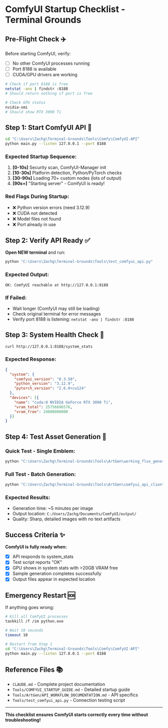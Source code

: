 # ComfyUI Startup Checklist - Terminal Grounds

## Pre-Flight Check ✈️

Before starting ComfyUI, verify:
- [ ] No other ComfyUI processes running
- [ ] Port 8188 is available
- [ ] CUDA/GPU drivers are working

```bash
# Check if port 8188 is free
netstat -ano | findstr :8188
# Should return nothing if port is free

# Check GPU status  
nvidia-smi
# Should show RTX 3090 Ti
```

## Step 1: Start ComfyUI API 🚀

```bash
cd "C:\Users\Zachg\Terminal-Grounds\Tools\Comfy\ComfyUI-API"
python main.py --listen 127.0.0.1 --port 8188
```

### Expected Startup Sequence:
1. **[0-10s]** Security scan, ComfyUI-Manager init
2. **[10-30s]** Platform detection, Python/PyTorch checks  
3. **[30-90s]** Loading 70+ custom nodes (lots of output)
4. **[90s+]** "Starting server" - ComfyUI is ready!

### Red Flags During Startup:
- ❌ Python version errors (need 3.12.9)
- ❌ CUDA not detected 
- ❌ Model files not found
- ❌ Port already in use

## Step 2: Verify API Ready ✅

**Open NEW terminal** and run:
```bash
python "C:\Users\Zachg\Terminal-Grounds\Tools\test_comfyui_api.py"
```

### Expected Output:
```
OK: ComfyUI reachable at http://127.0.0.1:8188
```

### If Failed:
- Wait longer (ComfyUI may still be loading)
- Check original terminal for error messages
- Verify port 8188 is listening: `netstat -ano | findstr :8188`

## Step 3: System Health Check 🏥

```bash
curl http://127.0.0.1:8188/system_stats
```

### Expected Response:
```json
{
  "system": {
    "comfyui_version": "0.3.50",
    "python_version": "3.12.9",
    "pytorch_version": "2.6.0+cu124"
  },
  "devices": [{
    "name": "cuda:0 NVIDIA GeForce RTX 3090 Ti",
    "vram_total": 25756696576,
    "vram_free": 24000000000
  }]
}
```

## Step 4: Test Asset Generation 🎨

### Quick Test - Single Emblem:
```bash
python "C:\Users\Zachg\Terminal-Grounds\Tools\ArtGen\working_flux_generator.py"
```

### Full Test - Batch Generation:
```bash
python "C:\Users\Zachg\Terminal-Grounds\Tools\ArtGen\comfyui_api_client.py" --type emblems
```

### Expected Results:
- Generation time: ~5 minutes per image
- Output location: `C:/Users/Zachg/Documents/ComfyUI/output/`
- Quality: Sharp, detailed images with no text artifacts

## Success Criteria ✨

**ComfyUI is fully ready when:**
- [x] API responds to system_stats
- [x] Test script reports "OK"
- [x] GPU shows in system stats with >20GB VRAM free
- [x] Sample generation completes successfully
- [x] Output files appear in expected location

## Emergency Restart 🆘

If anything goes wrong:
```bash
# Kill all ComfyUI processes
taskkill /f /im python.exe

# Wait 10 seconds
timeout 10

# Restart from Step 1
cd "C:\Users\Zachg\Terminal-Grounds\Tools\Comfy\ComfyUI-API"
python main.py --listen 127.0.0.1 --port 8188
```

## Reference Files 📚

- `CLAUDE.md` - Complete project documentation
- `Tools/COMFYUI_STARTUP_GUIDE.md` - Detailed startup guide
- `Tools/ArtGen/API_WORKFLOW_DOCUMENTATION.md` - API specifics
- `Tools/test_comfyui_api.py` - Connection testing script

---
**This checklist ensures ComfyUI starts correctly every time without troubleshooting!**